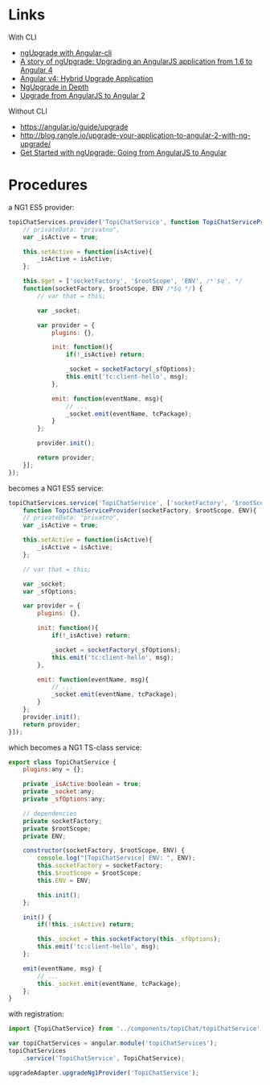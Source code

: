 # Links

With CLI

+ [ngUpgrade with Angular-cli](https://stackoverflow.com/questions/50822079/ngupgrade-with-angular-cli)
+ [A story of ngUpgrade: Upgrading an AngularJS application from 1.6 to Angular 4](https://medium.com/code-divoire/a-story-of-ngupgrade-bringing-an-angularjs-application-from-1-6-to-angular-4-84eae4434010)
+ [Angular v4: Hybrid Upgrade Application](https://hackernoon.com/angular-v4-hybrid-upgrade-application-73d5afba1e01)
+ [NgUpgrade in Depth](https://blog.nrwl.io/ngupgrade-in-depth-436a52298a00)
+ [Upgrade from AngularJS to Angular 2](https://medium.com/@gsari/upgrade-from-angularjs-to-angular-2-15f3179b7849)

Without CLI

+ https://angular.io/guide/upgrade
+ http://blog.rangle.io/upgrade-your-application-to-angular-2-with-ng-upgrade/
+ [Get Started with ngUpgrade: Going from AngularJS to Angular](https://scotch.io/tutorials/get-started-with-ngupgrade-going-from-angularjs-to-angular)

# Procedures

a NG1 ES5 provider:

```js
topiChatServices.provider('TopiChatService', function TopiChatServiceProvider(){
	// privateData: "privatno",
	var _isActive = true;

	this.setActive = function(isActive){
		_isActive = isActive;
	};

	this.$get = ['socketFactory', '$rootScope', 'ENV', /*'$q', */
	function(socketFactory, $rootScope, ENV /*$q */) {
		// var that = this;

		var _socket;

		var provider = {
			plugins: {},

			init: function(){
				if(!_isActive) return;

				_socket = socketFactory(_sfOptions);
				this.emit('tc:client-hello', msg);
			},

			emit: function(eventName, msg){
                // ...
				_socket.emit(eventName, tcPackage);
			}
		};

		provider.init();

		return provider;
	}];
});
```

becomes a NG1 ES5 service:

```js
topiChatServices.service('TopiChatService', ['socketFactory', '$rootScope', 'ENV',
	function TopiChatServiceProvider(socketFactory, $rootScope, ENV){
	// privateData: "privatno",
	var _isActive = true;

	this.setActive = function(isActive){
		_isActive = isActive;
	};

	// var that = this;

	var _socket;
	var _sfOptions;

	var provider = {
		plugins: {},

		init: function(){
			if(!_isActive) return;

			_socket = socketFactory(_sfOptions);
			this.emit('tc:client-hello', msg);
		},

		emit: function(eventName, msg){
            // ...
			_socket.emit(eventName, tcPackage);
		}
	};
	provider.init();
	return provider;
}]);
```

which becomes a NG1 TS-class service:

```js
export class TopiChatService {
    plugins:any = {};

    private _isActive:boolean = true;
    private _socket:any;
    private _sfOptions:any;

    // dependencies
    private socketFactory;
    private $rootScope;
    private ENV;

    constructor(socketFactory, $rootScope, ENV) {
        console.log("[TopiChatService] ENV: ", ENV);
        this.socketFactory = socketFactory;
        this.$rootScope = $rootScope;
        this.ENV = ENV;

        this.init();
    };

    init() {
        if(!this._isActive) return;

        this._socket = this.socketFactory(this._sfOptions);
        this.emit('tc:client-hello', msg);
    };

    emit(eventName, msg) {
        // ...
        this._socket.emit(eventName, tcPackage);
    };
}

```

with registration:

```js
import {TopiChatService} from '../components/topiChat/topiChatService';

var topiChatServices = angular.module('topiChatServices');
topiChatServices
    .service('TopiChatService', TopiChatService);

upgradeAdapter.upgradeNg1Provider('TopiChatService');
```
